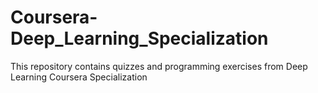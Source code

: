 # Coursera-Deep_Learning_Specialization
This repository contains quizzes and programming exercises from Deep Learning Coursera Specialization
